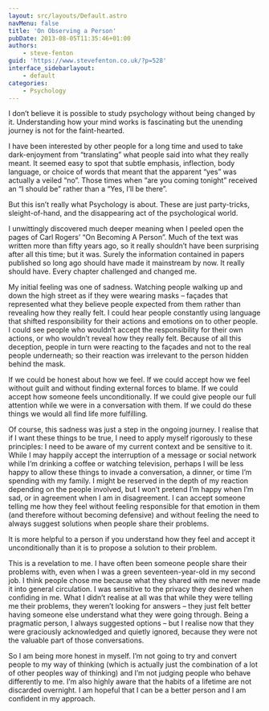 ```yaml
---
layout: src/layouts/Default.astro
navMenu: false
title: 'On Observing a Person'
pubDate: 2013-08-05T11:35:46+01:00
authors:
    - steve-fenton
guid: 'https://www.stevefenton.co.uk/?p=528'
interface_sidebarlayout:
    - default
categories:
    - Psychology
---
```


I don’t believe it is possible to study psychology without being changed by it. Understanding how your mind works is fascinating but the unending journey is not for the faint-hearted.

I have been interested by other people for a long time and used to take dark-enjoyment from “translating” what people said into what they really meant. It seemed easy to spot that subtle emphasis, inflection, body language, or choice of words that meant that the apparent “yes” was actually a veiled “no”. Those times when “are you coming tonight” received an “I should be” rather than a “Yes, I’ll be there”.

But this isn’t really what Psychology is about. These are just party-tricks, sleight-of-hand, and the disappearing act of the psychological world.

I unwittingly discovered much deeper meaning when I peeled open the pages of Carl Rogers’ “On Becoming A Person”. Much of the text was written more than fifty years ago, so it really shouldn’t have been surprising after all this time; but it was. Surely the information contained in papers published so long ago should have made it mainstream by now. It really should have. Every chapter challenged and changed me.

My initial feeling was one of sadness. Watching people walking up and down the high street as if they were wearing masks – façades that represented what they believe people expected from them rather than revealing how they really felt. I could hear people constantly using language that shifted responsibility for their actions and emotions on to other people. I could see people who wouldn’t accept the responsibility for their own actions, or who wouldn’t reveal how they really felt. Because of all this deception, people in turn were reacting to the façades and not to the real people underneath; so their reaction was irrelevant to the person hidden behind the mask.

If we could be honest about how we feel. If we could accept how we feel without guilt and without finding external forces to blame. If we could accept how someone feels unconditionally. If we could give people our full attention while we were in a conversation with them. If we could do these things we would all find life more fulfilling.

Of course, this sadness was just a step in the ongoing journey. I realise that if I want these things to be true, I need to apply myself rigorously to these principles: I need to be aware of my current context and be sensitive to it. While I may happily accept the interruption of a message or social network while I’m drinking a coffee or watching television, perhaps I will be less happy to allow these things to invade a conversation, a dinner, or time I’m spending with my family. I might be reserved in the depth of my reaction depending on the people involved, but I won’t pretend I’m happy when I’m sad, or in agreement when I am in disagreement. I can accept someone telling me how they feel without feeling responsible for that emotion in them (and therefore without becoming defensive) and without feeling the need to always suggest solutions when people share their problems.

It is more helpful to a person if you understand how they feel and accept it unconditionally than it is to propose a solution to their problem.

This is a revelation to me. I have often been someone people share their problems with, even when I was a green seventeen-year-old in my second job. I think people chose me because what they shared with me never made it into general circulation. I was sensitive to the privacy they desired when confiding in me. What I didn’t realise at all was that while they were telling me their problems, they weren’t looking for answers – they just felt better having someone else understand what they were going through. Being a pragmatic person, I always suggested options – but I realise now that they were graciously acknowledged and quietly ignored, because they were not the valuable part of those conversations.

So I am being more honest in myself. I’m not going to try and convert people to my way of thinking (which is actually just the combination of a lot of other peoples way of thinking) and I’m not judging people who behave differently to me. I’m also highly aware that the habits of a lifetime are not discarded overnight. I am hopeful that I can be a better person and I am confident in my approach.